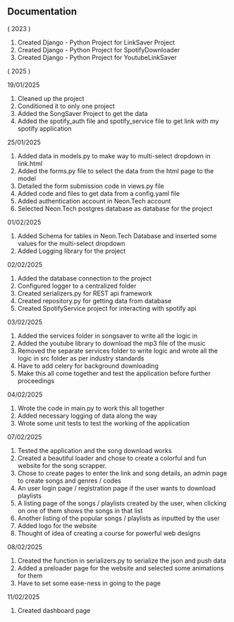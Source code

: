 ## Documentation

( 2023 )

1. Created Django - Python Project for LinkSaver Project
2. Created Django - Python Project for SpotifyDownloader
3. Created Django - Python Project for YoutubeLinkSaver

( 2025 )

19/01/2025

1. Cleaned up the project
2. Conditioned it to only one project
3. Added the SongSaver Project to get the data
4. Added the spotify_auth file and spotify_service file to get link with my spotify application

25/01/2025

1. Added data in models.py to make way to multi-select dropdown in link.html
2. Added the forms.py file to select the data from the html page to the model
3. Detailed the form submission code in views.py file
4. Added code and files to get data from a config.yaml file
5. Added authentication account in Neon.Tech account
6. Selected Neon.Tech postgres database as database for the project

01/02/2025

1. Added Schema for tables in Neon.Tech Database and inserted some values for the multi-select dropdown
2. Added Logging library for the project

02/02/2025

1. Added the database connection to the project
2. Configured logger to a centralized folder
3. Created serializers.py for REST api framework
4. Created repository.py for getting data from database
5. Created SpotifyService project for interacting with spotify api

03/02/2025

1. Added the services folder in songsaver to write all the logic in
2. Added the youtube library to download the mp3 file of the music
3. Removed the separate services folder to write logic and wrote all the logic in src folder as per industry standards
4. Have to add celery for background downloading
5. Make this all come together and test the application before further proceedings

04/02/2025

1. Wrote the code in main.py to work this all together
2. Added necessary logging of data along the way
3. Wrote some unit tests to test the working of the application

07/02/2025

1. Tested the application and the song download works
2. Created a beautiful loader and chose to create a colorful and fun website for the song scrapper.
3. Chose to create pages to enter the link and song details, an admin page to create songs and genres / codes
4. An user login page / registration page if the user wants to download playlists
5. A listing page of the songs / playlists created by the user, when clicking on one of them shows the songs in that list
6. Another listing of the popular songs / playlists as inputted by the user
7. Added logo for the website
8. Thought of idea of creating a course for powerful web designs

08/02/2025

1. Created the function in serializers.py to serialize the json and push data
2. Added a preloader page for the website and selected some animations for them
3. Have to set some ease-ness in going to the page

11/02/2025

1. Created dashboard page
